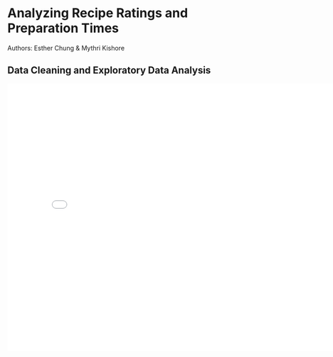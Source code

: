 # Analyzing Recipe Ratings and Preparation Times
 

Authors: Esther Chung & Mythri Kishore



## Data Cleaning and Exploratory Data Analysis
<iframe
  src="assets/ratingsdist.html"
  width="800"
  height="600"
  frameborder="0"
></iframe>
